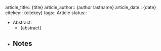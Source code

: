 article_title:: {title}
article_author:: {author lastname}
article_date:: {date}
citekey:: {citekey}
tags:: Article
status::

- Abstract:
	- {abstract}
- Notes
	-
